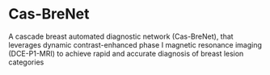 # Cas-BreNet
A cascade breast automated diagnostic network (Cas-BreNet), that leverages dynamic contrast-enhanced phase I magnetic resonance imaging (DCE-P1-MRI) to achieve rapid and accurate diagnosis of breast lesion categories
